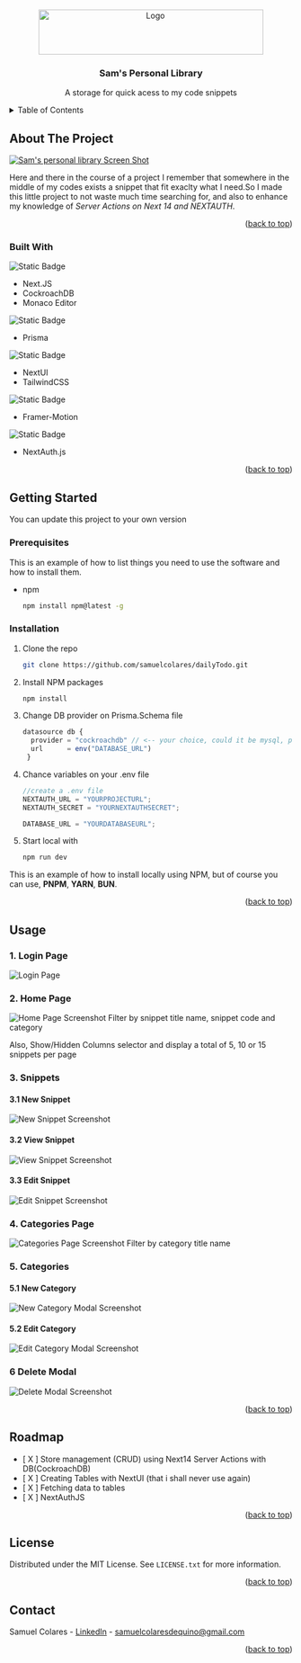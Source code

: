<!-- Improved compatibility of back to top link: See: https://github.com/othneildrew/Best-README-Template/pull/73 -->

<a name="readme-top"></a>

<!--
*** Thanks for checking out the Best-README-Template. If you have a suggestion
*** that would make this better, please fork the repo and create a pull request
*** or simply open an issue with the tag "enhancement".
*** Don't forget to give the project a star!
*** Thanks again! Now go create something AMAZING! :D
-->

<!-- PROJECT SHIELDS -->
<!--
*** I'm using markdown "reference style" links for readability.
*** Reference links are enclosed in brackets [ ] instead of parentheses ( ).
*** See the bottom of this document for the declaration of the reference variables
*** for contributors-url, forks-url, etc. This is an optional, concise syntax you may use.
*** https://www.markdownguide.org/basic-syntax/#reference-style-links
-->

<!-- PROJECT LOGO -->
<br />
<div align="center">
  <a href="https://github.com/github_username/repo_name">
    <img src="https://imgur.com/kkjFBWv.png" alt="Logo" width="400" height="80">
  </a>

<h3 align="center">Sam's Personal Library</h3>

  <p align="center">
    A storage for quick acess to my code snippets
    <br />
    <!-- <a href="https://github.com/samuelcolares/dailyTodo/pulls"><strong>Explore the docs »</strong></a>
    <br />
    <br />
     <a href="https://dailytodo-sam.vercel.app/">View Demo</a>
    ·
     <a href="https://github.com/samuelcolares/dailyTodo/issues">Report Bug</a>
    ·
    <a href="https://github.com/samuelcolares/dailyTodo/pulls">Request Feature</a> -->
  </p>
</div>

<!--
<!-- TABLE OF CONTENTS -->
<details>
  <summary>Table of Contents</summary>
  <ol>
    <li>
      <a href="#about-the-project">About The Project</a>
      <ul>
        <li><a href="#built-with">Built With</a></li>
      </ul>
    </li>
    <li>
      <a href="#getting-started">Getting Started</a>
      <ul>
        <li><a href="#prerequisites">Prerequisites</a></li>
        <li><a href="#installation">Installation</a></li>
      </ul>
    </li>
    <li><a href="#usage">Usage</a></li>
    <li><a href="#roadmap">Roadmap</a></li>
    <li><a href="#contributing">Contributing</a></li>
    <li><a href="#license">License</a></li>
    <li><a href="#contact">Contact</a></li>
    <!-- <li><a href="#acknowledgments">Acknowledgments</a></li> -->
  </ol>
</details>

<!-- ABOUT THE PROJECT -->

## About The Project

[![Sam's personal library Screen Shot][product-screenshot]](https://dailytodo-sam.vercel.app/)

Here and there in the course of a project I remember that somewhere in the middle of my codes exists a snippet that fit exaclty what I need.So I made this little project to not waste much time searching for, and also to enhance my knowledge of _Server Actions on Next 14 and NEXTAUTH_.

<p align="right">(<a href="#readme-top">back to top</a>)</p>

### Built With

![Static Badge](https://img.shields.io/badge/CORE-8A2BE2)

- Next.JS
- CockroachDB
- Monaco Editor

![Static Badge](https://img.shields.io/badge/ORM-0070f0)

- Prisma

![Static Badge](https://img.shields.io/badge/STYLING-2f7e74)

- NextUI
- TailwindCSS

![Static Badge](https://img.shields.io/badge/ANIMATION-ee4648)

- Framer-Motion

![Static Badge](https://img.shields.io/badge/AUTHENTICATION-1d1d1d)

- NextAuth.js

<p align="right">(<a href="#readme-top">back to top</a>)</p>

<!-- GETTING STARTED -->

## Getting Started

You can update this project to your own version

### Prerequisites

This is an example of how to list things you need to use the software and how to install them.

- npm
  ```sh
  npm install npm@latest -g
  ```

### Installation

1. Clone the repo
   ```sh
   git clone https://github.com/samuelcolares/dailyTodo.git
   ```
2. Install NPM packages
   ```sh
   npm install
   ```
3. Change DB provider on Prisma.Schema file
   ```javascript
   datasource db {
     provider = "cockroachdb" // <-- your choice, could it be mysql, postgre, mongoDB, sqlite...
     url      = env("DATABASE_URL")
    }
   ```
4. Chance variables on your .env file

   ```javascript
   //create a .env file
   NEXTAUTH_URL = "YOURPROJECTURL";
   NEXTAUTH_SECRET = "YOURNEXTAUTHSECRET";

   DATABASE_URL = "YOURDATABASEURL";
   ```

5. Start local with
   ```sh
   npm run dev
   ```

This is an example of how to install locally using NPM, but of course you can use, **PNPM**, **YARN**, **BUN**.

<p align="right">(<a href="#readme-top">back to top</a>)</p>

<!-- USAGE EXAMPLES -->

## Usage

### 1. Login Page

![Login Page][usage-1]

### 2. Home Page

![Home Page Screenshot][product-screenshot]
Filter by snippet title name, snippet code and category

Also, Show/Hidden Columns selector and display a total of 5, 10 or 15 snippets per page

### 3. Snippets

#### 3.1 New Snippet

![New Snippet Screenshot][usage-2]

#### 3.2 View Snippet

![View Snippet Screenshot][usage-3]

#### 3.3 Edit Snippet

![Edit Snippet Screenshot][usage-4]

### 4. Categories Page

![Categories Page Screenshot][usage-5]
Filter by category title name

### 5. Categories

#### 5.1 New Category

![New Category Modal Screenshot][usage-6]

#### 5.2 Edit Category

![Edit Category Modal Screenshot][usage-7]

### 6 Delete Modal

![Delete Modal Screenshot][usage-8]

<p align="right">(<a href="#readme-top">back to top</a>)</p>

<!-- ROADMAP -->

## Roadmap

- [ X ] Store management (CRUD) using Next14 Server Actions with DB(CockroachDB)
- [ X ] Creating Tables with NextUI (that i shall never use again)
- [ X ] Fetching data to tables
- [ X ] NextAuthJS

<!-- See the [open issues](https://github.com/samuelcolares/dailyTodo/issues) for a full list of proposed features (and known issues). -->

<p align="right">(<a href="#readme-top">back to top</a>)</p>

<!-- CONTRIBUTING -->

<!-- ## Contributing

Contributions are what make the open source community such an amazing place to learn, inspire, and create. Any contributions you make are **greatly appreciated**.

If you have a suggestion that would make this better, please fork the repo and create a pull request. You can also simply open an issue with the tag "enhancement".
Don't forget to give the project a star! Thanks again!

1. Fork the Project
2. Create your Feature Branch (`git checkout -b feature/AmazingFeature`)
3. Commit your Changes (`git commit -m 'Add some AmazingFeature'`)
4. Push to the Branch (`git push origin feature/AmazingFeature`)
5. Open a Pull Request

<p align="right">(<a href="#readme-top">back to top</a>)</p> -->

<!-- LICENSE -->

## License

Distributed under the MIT License. See `LICENSE.txt` for more information.

<p align="right">(<a href="#readme-top">back to top</a>)</p>

<!-- CONTACT -->

## Contact

Samuel Colares - [LinkedIn][linkedin-url] - samuelcolaresdequino@gmail.com

<p align="right">(<a href="#readme-top">back to top</a>)</p>

<!-- ACKNOWLEDGMENTS -->
<!-- ## Acknowledgments

* []()
* []()
* []()

<p align="right">(<a href="#readme-top">back to top</a>)</p> -->

<!-- MARKDOWN LINKS & IMAGES -->
<!-- https://www.markdownguide.org/basic-syntax/#reference-style-links -->

[contributors-shield]: https://img.shields.io/github/contributors/samuelcolares/dailyTodo.svg?style=for-the-badge
[contributors-url]: https://github.com/samuelcolares/dailyTodo/graphs/contributors
[forks-shield]: https://img.shields.io/github/forks/samuelcolares/dailyTodo.svg?style=for-the-badge
[forks-url]: https://github.com/samuelcolares/dailyTodo/network/members
[stars-shield]: https://img.shields.io/github/stars/samuelcolares/dailyTodo.svg?style=for-the-badge
[stars-url]: https://github.com/samuelcolares/dailyTodo/stargazers
[issues-shield]: https://img.shields.io/github/issues/samuelcolares/dailyTodo.svg?style=for-the-badge
[issues-url]: https://github.com/samuelcolares/dailyTodo/issues
[license-shield]: https://img.shields.io/github/license/samuelcolares/dailyTodo.svg?style=for-the-badge
[license-url]: https://github.com/samuelcolares/dailyTodo/blob/master/LICENSE.txt
[linkedin-shield]: https://img.shields.io/badge/-LinkedIn-black.svg?style=for-the-badge&logo=linkedin&colorB=555
[linkedin-url]: https://linkedin.com/in/samuelcolares
[product-screenshot]: https://imgur.com/1o4kCCd.png
[usage-1]: https://imgur.com/tJP1Qt1.png
[usage-2]: https://imgur.com/ugoaCFD.png
[usage-3]: https://imgur.com/ODv6Sjv.png
[usage-4]: https://imgur.com/TfATCJs.png
[usage-5]: https://imgur.com/awDYUwg.png
[usage-6]: https://imgur.com/SHHqHyM.png
[usage-7]: https://imgur.com/TyssofN.png
[usage-8]: https://imgur.com/THxFWCT.png
[Next.js]: https://img.shields.io/badge/next.js-000000?style=for-the-badge&logo=nextdotjs&logoColor=white
[Next-url]: https://nextjs.org/
[React.js]: https://img.shields.io/badge/React-20232A?style=for-the-badge&logo=react&logoColor=61DAFB
[React-url]: https://reactjs.org/
[Vue.js]: https://img.shields.io/badge/Vue.js-35495E?style=for-the-badge&logo=vuedotjs&logoColor=4FC08D
[Vue-url]: https://vuejs.org/
[Angular.io]: https://img.shields.io/badge/Angular-DD0031?style=for-the-badge&logo=angular&logoColor=white
[Angular-url]: https://angular.io/
[Svelte.dev]: https://img.shields.io/badge/Svelte-4A4A55?style=for-the-badge&logo=svelte&logoColor=FF3E00
[Svelte-url]: https://svelte.dev/
[Laravel.com]: https://img.shields.io/badge/Laravel-FF2D20?style=for-the-badge&logo=laravel&logoColor=white
[Laravel-url]: https://laravel.com
[Bootstrap.com]: https://img.shields.io/badge/Bootstrap-563D7C?style=for-the-badge&logo=bootstrap&logoColor=white
[Bootstrap-url]: https://getbootstrap.com
[JQuery.com]: https://img.shields.io/badge/jQuery-0769AD?style=for-the-badge&logo=jquery&logoColor=white
[JQuery-url]: https://jquery.com
